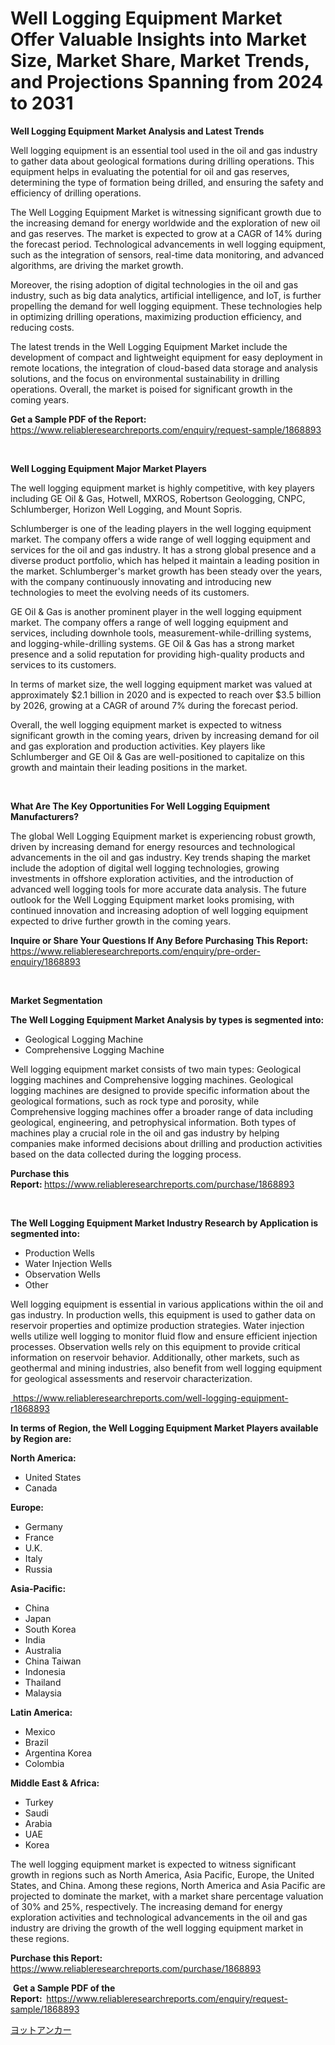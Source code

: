 <p><h1>Well Logging Equipment Market Offer Valuable Insights into Market Size, Market Share, Market Trends, and Projections Spanning from 2024 to 2031</h1></p><p><strong>Well Logging Equipment Market Analysis and Latest Trends</strong></p>
<p><p>Well logging equipment is an essential tool used in the oil and gas industry to gather data about geological formations during drilling operations. This equipment helps in evaluating the potential for oil and gas reserves, determining the type of formation being drilled, and ensuring the safety and efficiency of drilling operations.</p><p>The Well Logging Equipment Market is witnessing significant growth due to the increasing demand for energy worldwide and the exploration of new oil and gas reserves. The market is expected to grow at a CAGR of 14% during the forecast period. Technological advancements in well logging equipment, such as the integration of sensors, real-time data monitoring, and advanced algorithms, are driving the market growth.</p><p>Moreover, the rising adoption of digital technologies in the oil and gas industry, such as big data analytics, artificial intelligence, and IoT, is further propelling the demand for well logging equipment. These technologies help in optimizing drilling operations, maximizing production efficiency, and reducing costs.</p><p>The latest trends in the Well Logging Equipment Market include the development of compact and lightweight equipment for easy deployment in remote locations, the integration of cloud-based data storage and analysis solutions, and the focus on environmental sustainability in drilling operations. Overall, the market is poised for significant growth in the coming years.</p></p>
<p><strong>Get a Sample PDF of the Report:&nbsp;</strong> <a href="https://www.reliableresearchreports.com/enquiry/request-sample/1868893">https://www.reliableresearchreports.com/enquiry/request-sample/1868893</a></p>
<p>&nbsp;</p>
<p><strong>Well Logging Equipment Major Market Players</strong></p>
<p><p>The well logging equipment market is highly competitive, with key players including GE Oil & Gas, Hotwell, MXROS, Robertson Geologging, CNPC, Schlumberger, Horizon Well Logging, and Mount Sopris. </p><p>Schlumberger is one of the leading players in the well logging equipment market. The company offers a wide range of well logging equipment and services for the oil and gas industry. It has a strong global presence and a diverse product portfolio, which has helped it maintain a leading position in the market. Schlumberger's market growth has been steady over the years, with the company continuously innovating and introducing new technologies to meet the evolving needs of its customers. </p><p>GE Oil & Gas is another prominent player in the well logging equipment market. The company offers a range of well logging equipment and services, including downhole tools, measurement-while-drilling systems, and logging-while-drilling systems. GE Oil & Gas has a strong market presence and a solid reputation for providing high-quality products and services to its customers. </p><p>In terms of market size, the well logging equipment market was valued at approximately $2.1 billion in 2020 and is expected to reach over $3.5 billion by 2026, growing at a CAGR of around 7% during the forecast period. </p><p>Overall, the well logging equipment market is expected to witness significant growth in the coming years, driven by increasing demand for oil and gas exploration and production activities. Key players like Schlumberger and GE Oil & Gas are well-positioned to capitalize on this growth and maintain their leading positions in the market.</p></p>
<p>&nbsp;</p>
<p><strong>What Are The Key Opportunities For Well Logging Equipment Manufacturers?</strong></p>
<p><p>The global Well Logging Equipment market is experiencing robust growth, driven by increasing demand for energy resources and technological advancements in the oil and gas industry. Key trends shaping the market include the adoption of digital well logging technologies, growing investments in offshore exploration activities, and the introduction of advanced well logging tools for more accurate data analysis. The future outlook for the Well Logging Equipment market looks promising, with continued innovation and increasing adoption of well logging equipment expected to drive further growth in the coming years.</p></p>
<p><strong>Inquire or Share Your Questions If Any Before Purchasing This Report:</strong> <a href="https://www.reliableresearchreports.com/enquiry/pre-order-enquiry/1868893">https://www.reliableresearchreports.com/enquiry/pre-order-enquiry/1868893</a></p>
<p>&nbsp;</p>
<p><strong>Market Segmentation</strong></p>
<p><strong>The Well Logging Equipment Market Analysis by types is segmented into:</strong></p>
<p><ul><li>Geological Logging Machine</li><li>Comprehensive Logging Machine</li></ul></p>
<p><p>Well logging equipment market consists of two main types: Geological logging machines and Comprehensive logging machines. Geological logging machines are designed to provide specific information about the geological formations, such as rock type and porosity, while Comprehensive logging machines offer a broader range of data including geological, engineering, and petrophysical information. Both types of machines play a crucial role in the oil and gas industry by helping companies make informed decisions about drilling and production activities based on the data collected during the logging process.</p></p>
<p><strong>Purchase this Report:&nbsp;</strong><a href="https://www.reliableresearchreports.com/purchase/1868893">https://www.reliableresearchreports.com/purchase/1868893</a></p>
<p>&nbsp;</p>
<p><strong>The Well Logging Equipment Market Industry Research by Application is segmented into:</strong></p>
<p><ul><li>Production Wells</li><li>Water Injection Wells</li><li>Observation Wells</li><li>Other</li></ul></p>
<p><p>Well logging equipment is essential in various applications within the oil and gas industry. In production wells, this equipment is used to gather data on reservoir properties and optimize production strategies. Water injection wells utilize well logging to monitor fluid flow and ensure efficient injection processes. Observation wells rely on this equipment to provide critical information on reservoir behavior. Additionally, other markets, such as geothermal and mining industries, also benefit from well logging equipment for geological assessments and reservoir characterization.</p></p>
<p><a href="https://www.reliableresearchreports.com/well-logging-equipment-r1868893">&nbsp;https://www.reliableresearchreports.com/well-logging-equipment-r1868893</a></p>
<p><strong>In terms of Region, the Well Logging Equipment Market Players available by Region are:</strong></p>
<p>
    <p> <strong> North America: </strong>
        <ul>
            <li>United States</li>
            <li>Canada</li>
        </ul>
        </p> 
    <p> <strong> Europe: </strong>
        <ul>
            <li>Germany</li>
            <li>France</li>
            <li>U.K.</li>
            <li>Italy</li>
            <li>Russia</li>
        </ul>
        </p> 
    <p> <strong> Asia-Pacific: </strong>
        <ul>
            <li>China</li>
            <li>Japan</li>
            <li>South Korea</li>
            <li>India</li>
            <li>Australia</li>
            <li>China Taiwan</li>
            <li>Indonesia</li>
            <li>Thailand</li>
            <li>Malaysia</li>
        </ul>
        </p> 
    <p> <strong> Latin America: </strong>
        <ul>
            <li>Mexico</li>
            <li>Brazil</li>
            <li>Argentina Korea</li>
            <li>Colombia</li>
        </ul>
        </p> 
    <p> <strong> Middle East & Africa: </strong>
        <ul>
            <li>Turkey</li>
            <li>Saudi</li>
            <li>Arabia</li>
            <li>UAE</li>
            <li>Korea</li>
        </ul>
    </p>
    </p>
<p><p>The well logging equipment market is expected to witness significant growth in regions such as North America, Asia Pacific, Europe, the United States, and China. Among these regions, North America and Asia Pacific are projected to dominate the market, with a market share percentage valuation of 30% and 25%, respectively. The increasing demand for energy exploration activities and technological advancements in the oil and gas industry are driving the growth of the well logging equipment market in these regions.</p></p>
<p><strong>Purchase this Report: </strong><a href="https://www.reliableresearchreports.com/purchase/1868893">https://www.reliableresearchreports.com/purchase/1868893</a></p>
<p>&nbsp;<strong>Get a Sample PDF of the Report:&nbsp;&nbsp;</strong><a href="https://www.reliableresearchreports.com/enquiry/request-sample/1868893">https://www.reliableresearchreports.com/enquiry/request-sample/1868893</a></p>
<p><strong></strong></p>
<p><p><a href="https://github.com/lababdou/Market-Research-Report-List-3/blob/main/158850522562.md">ヨットアンカー</a></p></p>
